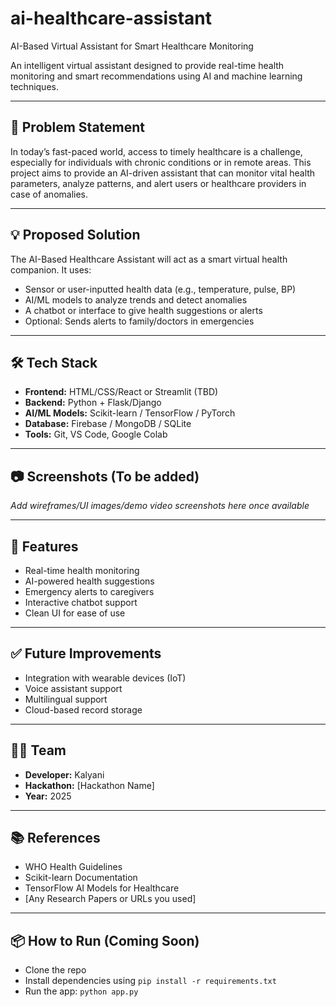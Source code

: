 # ai-healthcare-assistant
AI-Based Virtual Assistant for Smart Healthcare Monitoring


An intelligent virtual assistant designed to provide real-time health monitoring and smart recommendations using AI and machine learning techniques.

---

## 📌 Problem Statement

In today’s fast-paced world, access to timely healthcare is a challenge, especially for individuals with chronic conditions or in remote areas. This project aims to provide an AI-driven assistant that can monitor vital health parameters, analyze patterns, and alert users or healthcare providers in case of anomalies.

---

## 💡 Proposed Solution

The AI-Based Healthcare Assistant will act as a smart virtual health companion. It uses:
- Sensor or user-inputted health data (e.g., temperature, pulse, BP)
- AI/ML models to analyze trends and detect anomalies
- A chatbot or interface to give health suggestions or alerts
- Optional: Sends alerts to family/doctors in emergencies

---

## 🛠️ Tech Stack

- **Frontend:** HTML/CSS/React or Streamlit (TBD)
- **Backend:** Python + Flask/Django
- **AI/ML Models:** Scikit-learn / TensorFlow / PyTorch
- **Database:** Firebase / MongoDB / SQLite
- **Tools:** Git, VS Code, Google Colab

---

## 📷 Screenshots (To be added)
_Add wireframes/UI images/demo video screenshots here once available_

---

## 🚀 Features

- Real-time health monitoring
- AI-powered health suggestions
- Emergency alerts to caregivers
- Interactive chatbot support
- Clean UI for ease of use

---

## ✅ Future Improvements

- Integration with wearable devices (IoT)
- Voice assistant support
- Multilingual support
- Cloud-based record storage

---

## 👩‍💻 Team

- **Developer:** Kalyani
- **Hackathon:** [Hackathon Name]
- **Year:** 2025

---

## 📚 References

- WHO Health Guidelines
- Scikit-learn Documentation
- TensorFlow AI Models for Healthcare
- [Any Research Papers or URLs you used]

---

## 📦 How to Run (Coming Soon)

- Clone the repo
- Install dependencies using `pip install -r requirements.txt`
- Run the app: `python app.py`


